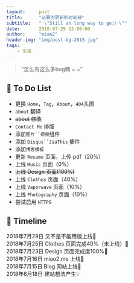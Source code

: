 ```yaml
---
layout:     post
title:      "必要的更新和时间轴"
subtitle:   " \"Still an long way to go;）\""
date:       2018-07-29 12:00:00
author:     "miao2"
header-img: "img/post-bg-2015.jpg"
tags:
    - 生活
---
```


> “怎么有这么多bug啊 = =”


## 🐴 To Do List 

* 更换 `Home`，`Tag`，`About`，`404`头图
* `about` 翻译
* <del> about 修改 <del>  
* `Contact Me` 排版
* 添加`图片``视频`组件
* 添加 `Disqus``JiaThis` 插件
* 添加`博客模板`
* 更新 `Resume` 页面，上传 pdf（20%）
* 上线 `Music` 页面（0%）
* <del> 上线 Design 页面(100%) </del>
* 上线 `Clothes` 页面（40%）
* 上线 `Vaporwave` 页面（10%）
* 上线 `Photography` 页面（10%）
* 尝试启用 `HTTPS`


## 🐴 Timeline
2018年7月29日 又不是不能用版上线🍻  
2018年7月25日 Clothes 页面完成40%（未上线）🚧  
2018年7月23日 Design 页面完成度100%🍻  
2018年7月16日 miao2.me 上线🍻  
2018年7月15日 Blog 网站上线🍻  
2018年6月18日 建站想法产生💡 
